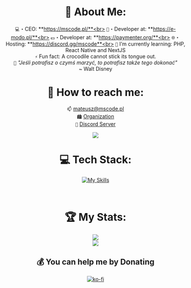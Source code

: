 <div align="center">

# 📝 About Me:
`💻`・CEO: **https://mscode.pl/**<br>
`👕`・Developer at: **https://e-modo.pl/**<br>
`💵`・Developer at: **https://paymenter.org/**<br>
`🌐`・Hosting: **https://discord.gg/mscode**<br>
`🌱` I’m currently learning: PHP, React Native and NextJS<br>
`⚡` Fun fact: A crocodile cannot stick its tongue out. <br>
`📖` *"Jeśli potrafisz o czymś marzyć, to potrafisz także tego dokonać"*<br>
  ~ Walt Disney
  

# 📨 How to reach me:<br>
`📫` [mateusz@mscode.pl](mailto:mateusz@mscode.pl)<br>
`🏙️` [Organization](https://github.com/mscode-pl)<br>
`📱` [Discord Server](https://discord.gg/mscode)<br>

[
<img src="https://discord-cards.kurizu.repl.co/api/card/433503150012629005?about=%E2%9D%A4%EF%B8%8F%20MsCode.pl&banner=https://cms.mscode.pl/uploads/header_2b63901edb.jpg&large_image=&small_image=&hex=0082ff" />
](https://discord.com/users/433503150012629005)
# 💻 Tech Stack:
[![My Skills](https://skillicons.dev/icons?i=js,html,css,php,laravel,vite,ts,tailwind,redis,react,py,lua,idea,go)](https://mscode.pl/)
<br>
<br>
<br>

# 🏆 My Stats:
[![](https://streak-stats.demolab.com?user=mscodepl&theme=transparent&hide_border=true)](https://mscode.pl)<br>
[![](https://visitcount.itsvg.in/api?id=mscodepl&label=Profile%20Views&color=1&icon=0&pretty=true)](https://mscode.pl)<br>

## 💰 You can help me by Donating
[![ko-fi](https://ko-fi.com/img/githubbutton_sm.svg)](https://ko-fi.com/Y8Y3I2BAO)

</div>
